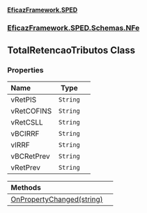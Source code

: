 #### [EficazFramework.SPED](EficazFrameworkSPED.md 'EficazFramework SPED')
### [EficazFramework.SPED.Schemas.NFe](EficazFramework.SPED.Schemas.NFe.md 'EficazFramework.SPED.Schemas.NFe')

## TotalRetencaoTributos Class
### Properties

| Name | Type | |
| :--- | :---: | :--- |
| vRetPIS | `String` |  |
| vRetCOFINS | `String` |  |
| vRetCSLL | `String` |  |
| vBCIRRF | `String` |  |
| vIRRF | `String` |  |
| vBCRetPrev | `String` |  |
| vRetPrev | `String` |  |

| Methods | |
| :--- | :--- |
| [OnPropertyChanged(string)](EficazFramework.SPED.Schemas.NFe/TotalRetencaoTributos/OnPropertyChanged(string).md 'EficazFramework.SPED.Schemas.NFe.TotalRetencaoTributos.OnPropertyChanged(string)') | |
